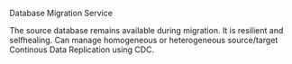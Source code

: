Database Migration Service

The source database remains available during migration. It is resilient and selfhealing.
Can manage homogeneous or heterogeneous source/target
Continous Data Replication using CDC.
